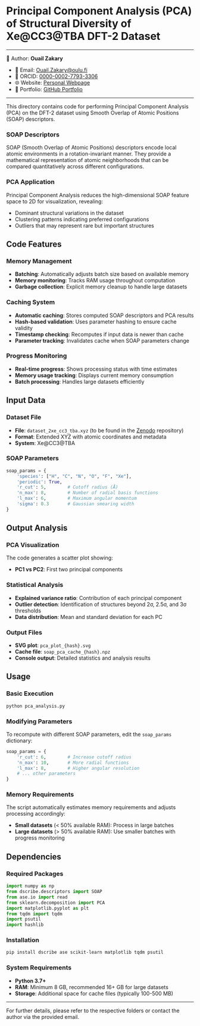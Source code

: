 # Principal Component Analysis (PCA) of Structural Diversity of Xe@CC3@TBA DFT-2 Dataset

---
📄 Author: **Ouail Zakary**  
- 📧 Email: [Ouail.Zakary@oulu.fi](mailto:Ouail.Zakary@oulu.fi)  
- 🔗 ORCID: [0000-0002-7793-3306](https://orcid.org/0000-0002-7793-3306)  
- 🌐 Website: [Personal Webpage](https://cc.oulu.fi/~nmrwww/members/Ouail_Zakary.html)  
- 📁 Portfolio: [GitHub Portfolio](https://ozakary.github.io/)
---

This directory contains code for performing Principal Component Analysis (PCA) on the DFT-2 dataset using Smooth Overlap of Atomic Positions (SOAP) descriptors.

### SOAP Descriptors
SOAP (Smooth Overlap of Atomic Positions) descriptors encode local atomic environments in a rotation-invariant manner. They provide a mathematical representation of atomic neighborhoods that can be compared quantitatively across different configurations.

### PCA Application
Principal Component Analysis reduces the high-dimensional SOAP feature space to 2D for visualization, revealing:
- Dominant structural variations in the dataset
- Clustering patterns indicating preferred configurations
- Outliers that may represent rare but important structures

## Code Features

### Memory Management
- **Batching**: Automatically adjusts batch size based on available memory
- **Memory monitoring**: Tracks RAM usage throughout computation
- **Garbage collection**: Explicit memory cleanup to handle large datasets

### Caching System
- **Automatic caching**: Stores computed SOAP descriptors and PCA results
- **Hash-based validation**: Uses parameter hashing to ensure cache validity
- **Timestamp checking**: Recomputes if input data is newer than cache
- **Parameter tracking**: Invalidates cache when SOAP parameters change

### Progress Monitoring
- **Real-time progress**: Shows processing status with time estimates
- **Memory usage tracking**: Displays current memory consumption
- **Batch processing**: Handles large datasets efficiently

## Input Data

### Dataset File
- **File**: `dataset_2xe_cc3_tba.xyz` (to be found in the [Zenodo](./) repository)
- **Format**: Extended XYZ with atomic coordinates and metadata
- **System**: Xe@CC3@TBA

### SOAP Parameters
```python
soap_params = {
    'species': ["H", "C", "N", "O", "F", "Xe"],
    'periodic': True,
    'r_cut': 5,        # Cutoff radius (Å)
    'n_max': 8,        # Number of radial basis functions
    'l_max': 6,        # Maximum angular momentum
    'sigma': 0.3       # Gaussian smearing width
}
```

## Output Analysis

### PCA Visualization
The code generates a scatter plot showing:
- **PC1 vs PC2**: First two principal components

### Statistical Analysis
- **Explained variance ratio**: Contribution of each principal component
- **Outlier detection**: Identification of structures beyond 2σ, 2.5σ, and 3σ thresholds
- **Data distribution**: Mean and standard deviation for each PC

### Output Files
- **SVG plot**: `pca_plot_{hash}.svg`
- **Cache file**: `soap_pca_cache_{hash}.npz`
- **Console output**: Detailed statistics and analysis results

## Usage

### Basic Execution
```bash
python pca_analysis.py
```

### Modifying Parameters
To recompute with different SOAP parameters, edit the `soap_params` dictionary:
```python
soap_params = {
    'r_cut': 6,        # Increase cutoff radius
    'n_max': 10,       # More radial functions
    'l_max': 8,        # Higher angular resolution
    # ... other parameters
}
```

### Memory Requirements
The script automatically estimates memory requirements and adjusts processing accordingly:
- **Small datasets** (< 50% available RAM): Process in large batches
- **Large datasets** (> 50% available RAM): Use smaller batches with progress monitoring

## Dependencies

### Required Packages
```python
import numpy as np
from dscribe.descriptors import SOAP
from ase.io import read
from sklearn.decomposition import PCA
import matplotlib.pyplot as plt
from tqdm import tqdm
import psutil
import hashlib
```

### Installation
```bash
pip install dscribe ase scikit-learn matplotlib tqdm psutil
```

### System Requirements
- **Python 3.7+**
- **RAM**: Minimum 8 GB, recommended 16+ GB for large datasets
- **Storage**: Additional space for cache files (typically 100-500 MB)

---

For further details, please refer to the respective folders or contact the author via the provided email.
